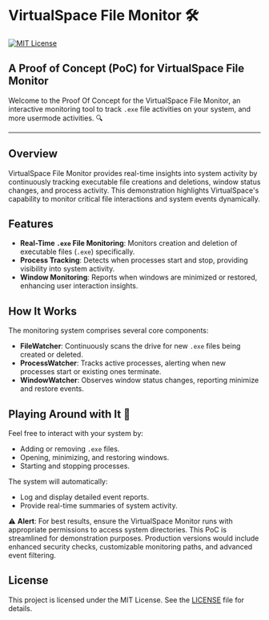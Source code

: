 # VirtualSpace File Monitor 🛠️

[![MIT License](https://img.shields.io/badge/License-MIT-yellow.svg)](LICENSE)

## A Proof of Concept (PoC) for VirtualSpace File Monitor

Welcome to the Proof Of Concept for the VirtualSpace File Monitor, an interactive monitoring tool to track `.exe` file activities on your system, and more usermode activities. 🔍

---

## Overview

VirtualSpace File Monitor provides real-time insights into system activity by continuously tracking executable file creations and deletions, window status changes, and process activity. This demonstration highlights VirtualSpace's capability to monitor critical file interactions and system events dynamically.

## Features

* **Real-Time `.exe` File Monitoring**: Monitors creation and deletion of executable files (`.exe`) specifically.
* **Process Tracking**: Detects when processes start and stop, providing visibility into system activity.
* **Window Monitoring**: Reports when windows are minimized or restored, enhancing user interaction insights.

## How It Works

The monitoring system comprises several core components:

* **FileWatcher**: Continuously scans the drive for new `.exe` files being created or deleted.
* **ProcessWatcher**: Tracks active processes, alerting when new processes start or existing ones terminate.
* **WindowWatcher**: Observes window status changes, reporting minimize and restore events.

## Playing Around with It 🧪

Feel free to interact with your system by:

* Adding or removing `.exe` files.
* Opening, minimizing, and restoring windows.
* Starting and stopping processes.

The system will automatically:

* Log and display detailed event reports.
* Provide real-time summaries of system activity.

⚠️ **Alert**: For best results, ensure the VirtualSpace Monitor runs with appropriate permissions to access system directories. This PoC is streamlined for demonstration purposes. Production versions would include enhanced security checks, customizable monitoring paths, and advanced event filtering.

## License

This project is licensed under the MIT License. See the [LICENSE](LICENSE) file for details.
